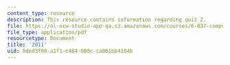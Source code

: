 ```yaml
---
content_type: resource
description: This resource contains information regarding quiz 2.
file: https://ol-ocw-studio-app-qa.s3.amazonaws.com/courses/6-837-computer-graphics-fall-2012/0ded3f80a1f1c484000cca061bb4104b_MIT6_837F12_2011_final.pdf
file_type: application/pdf
resourcetype: Document
title: '2011'
uid: 0ded3f80-a1f1-c484-000c-ca061bb4104b
---
```

